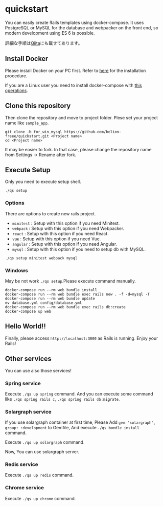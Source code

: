 # quickstart
You can easily create Rails templates using docker-compose.
It uses PostgreSQL or MySQL for the database and webpacker on the front end, so modern development using ES 6 is possible.

詳細な手順は[Qiita](https://qiita.com/belion_freee/items/f0ef60a08299c9febbdf)にも載せてあります。

## Install Docker
Please install Docker on your PC first.
Refer to [here](https://docs.docker.com/install/) for the installation procedure.

If you are a Linux user you need to install docker-compose with [this operations](https://docs.docker.com/compose/install/#install-compose).

## Clone this repository
Then clone the repository and move to project folder.
Plese set your project name like `sample_app`.

```
git clone -b for_win_mysql https://github.com/belion-freee/quickstart.git <Project name>
cd <Project name>
```

It may be easier to fork. In that case, please change the repository name from Settings -> Rename after fork.

## Execute Setup
Only you need to execute setup shell.

```
./qs setup
```

### Options
There are options to create new rails project.

- `minitest` : Setup with this option if you need Minitest.
- `webpack` : Setup with this option if you need Webpacker.
- `react` : Setup with this option if you need React.
- `vue` : Setup with this option if you need Vue.
- `angular` : Setup with this option if you need Angular.
- `mysql` : Setup with this option if you need to setup db with MySQL.

```
./qs setup minitest webpack mysql
```

### Windows
May be not work `./qs setup`.Please execute command manually.

```
docker-compose run --rm web bundle install
docker-compose run --rm web bundle exec rails new . -f -d=mysql -T
docker-compose run --rm web bundle update
mv database.yml config/database.yml
docker-compose run --rm web bundle exec rails db:create
docker-compose up web
```

## Hello World!!
Finally, please access `http://localhost:3000` as Rails is running.
Enjoy your Rails!

## Other services
You can use also those services!

### Spring service
Execute `./qs up spring` command.
And you can execute some command like `./qs spring rails c`, `./qs spring rails db:migrate`.

### Solargraph service
If you use solargraph container at first time, Please Add `gem 'solargraph', group: :development` to Gemfile, And execute `./qs bundle install` command.

Execute `./qs up solargraph` command.

Now, You can use solargraph server.

### Redis service
Execute `./qs up redis` command.

### Chrome service
Execute `./qs up chrome` command.
